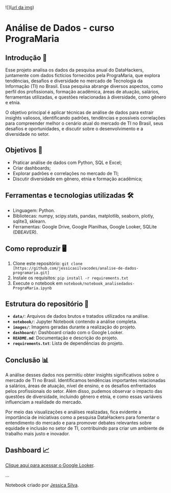 ![]([url da img](https://github.com/jessicasilvacodes/analise-de-dados-programaria/blob/main/images/programaria_logo.png))	

# Análise de Dados - curso PrograMaria

## Introdução 📝
Esse projeto analisa os dados da pesquisa anual do DataHackers, juntamente com dados fictícios fornecidos pela PrograMaria, que explora tendências, desafios e diversidade no mercado de Tecnologia da Informação (TI) no Brasil. Essa pesquisa abrange diversos aspectos, como perfil dos profissionais, formação acadêmica, áreas de atuação, salários, ferramentas utilizadas, e questões relacionadas à diversidade, como gênero e etnia.

O objetivo principal é aplicar técnicas de análise de dados para extrair insights valiosos, identificando padrões, tendências e possíveis correlações para compreender melhor o cenário atual do mercado de TI no Brasil, seus desafios e oportunidades, e discutir sobre o desenvolvimento e a diversidade no setor.

## Objetivos 🎯
- Praticar análise de dados com Python, SQL e Excel;
- Criar dashboards;
- Explorar padrões e correlações no mercado de TI;
- Discutir diversidade em gênero, etnia e formação acadêmica;

## Ferramentas e tecnologias utilizadas 🛠️
- Linguagem: Python.
- Bibliotecas: numpy, scipy.stats, pandas, matplotlib, seaborn, plotly, sqlite3, sklearn.
- Ferramentas: Google Drive, Google Planilhas, Google Looker, SQLite (DBEAVER).

## Como reproduzir 🖥️
1. Clone este repositório: `git clone [https://github.com/jessicasilvacodes/analise-de-dados-programaria.git]`
2. Instale os requisitos: `pip install -r requirements.txt`
3. Execute o notebook em `notebook/notebook_analisedados-PrograMaria.ipynb`

## Estrutura do repositório 📁
- **`data/`**: Arquivos de dados brutos e tratados utilizados na análise.
- **`notebook/`**: Jupyter Notebook contendo a análise completa.
- **`images/`**: Imagens geradas durante a realização do projeto.
- **`dashboard/`**: Dashboard criado com o Google Looker.
- **`README.md`**: Documentação e descrição do projeto.
- **`requirements.txt`**: Lista de dependências do projeto.

## Conclusão 📊
A análise desses dados nos permitiu obter insights significativos sobre o mercado de TI no Brasil. Identificamos tendências importantes relacionadas a salários, áreas de atuação, nível de ensino, e os desafios enfrentados pelos profissionais do setor. Além disso, pudemos observar o impacto das questões de diversidade, incluindo gênero e etnia, e como essas variáveis influenciam a realidade do mercado.

Por meio das visualizações e análises realizadas, fica evidente a importância de iniciativas como a pesquisa DataHackers para fomentar o entendimento do mercado e para promover debates relevantes sobre equidade e inclusão no setor de TI, contribuindo para criar um ambiente de trabalho mais justo e inovador.

## Dashboard 📈
[Clique aqui para acessar o Google Looker](https://lookerstudio.google.com/reporting/cd62189e-065f-403a-8ffa-b82df820ef39).


...

Notebook criado por [Jessica Silva](https://github.com/jessicasilvacodes).
